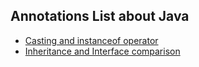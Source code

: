 ## Annotations List about Java

+ [Casting and instanceof operator](https://github.com/islanrodrigues/my-personal-annotations/blob/master/java/casting-and-instanceof.md)
+ [Inheritance and Interface comparison](https://github.com/islanrodrigues/my-personal-annotations/blob/master/java/inheritance_and_interface_comparison.md)

